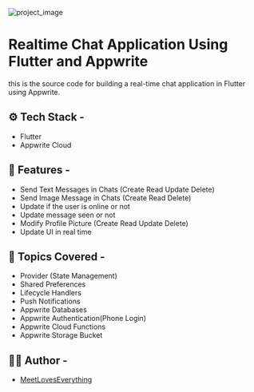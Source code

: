 ![project_image](https://github.com/user-attachments/assets/4fb2976d-12da-4ab4-bcd6-5ca5d7eb7d8f)

# Realtime Chat Application Using Flutter and Appwrite
this is the source code for building a real-time chat application in Flutter using Appwrite.

## ⚙ Tech Stack -
- Flutter
- Appwrite Cloud

## 💪 Features -
- Send Text Messages in Chats (Create Read Update Delete)
- Send Image Message in Chats (Create Read Delete)
- Update if the user is online or not
- Update message seen or not
- Modify Profile Picture (Create Read Update Delete)
- Update UI in real time

## 📔 Topics Covered -
- Provider (State Management)
- Shared Preferences
- Lifecycle Handlers
- Push Notifications
- Appwrite Databases
- Appwrite Authentication(Phone Login)
- Appwrite Cloud Functions
- Appwrite Storage Bucket

## 👨‍💻 Author -
- [MeetLovesEverything](https://github.com/MeetLovesEverything)
